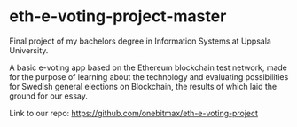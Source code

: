 # eth-e-voting-project-master
Final project of my bachelors degree in Information Systems at Uppsala University. 

A basic e-voting app based on the Ethereum blockchain test network, made for the purpose of learning about the technology and evaluating possibilities for Swedish general elections on Blockchain, the results of which laid the ground for our essay.

Link to our repo:
https://github.com/onebitmax/eth-e-voting-project
